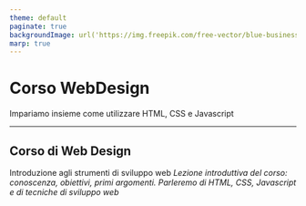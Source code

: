 ```yaml
---
theme: default
paginate: true
backgroundImage: url('https://img.freepik.com/free-vector/blue-business-background-with-blocks_53876-100595.jpg?w=1060&t=st=1688418259~exp=1688418859~hmac=c20e25c39145cbaaa2bf3b2eb287f5c1396f36eb0404af47f9f0a767ebfa694f')
marp: true
---
```

# Corso WebDesign
Impariamo insieme come utilizzare HTML, CSS e Javascript

---
## Corso di Web Design

Introduzione agli strumenti di sviluppo web
_Lezione introduttiva del corso: conoscenza, obiettivi, primi argomenti.
Parleremo di HTML, CSS, Javascript e di tecniche di sviluppo web_

